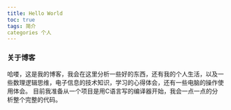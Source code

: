 ```yaml
---
title: Hello World
toc: true
tags: 简介
categories 个人
---
```

### 关于博客
  哈喽，这是我的博客，我会在这里分析一些好的东西，还有我的个人生活，以及一些数理逻辑思维，电子信息的技术知识，学习的心得体会，还有一些电脑的操作使用体会。
  目前我准备从一个项目是用C语言写的编译器开始，我会一点一点的分析整个完整的代码。

